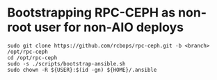 # Bootstrapping RPC-CEPH as non-root user for non-AIO deploys

```
sudo git clone https://github.com/rcbops/rpc-ceph.git -b <branch> /opt/rpc-ceph
cd /opt/rpc-ceph
sudo -s ./scripts/bootstrap-ansible.sh
sudo chown -R ${USER}:$(id -gn) ${HOME}/.ansible
```

